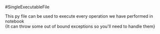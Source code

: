 #SingleExecutableFile

This py file can be used to execute every operation we have performed in notebook<br>
{It can throw some out of bound exceptions so you'll need to handle them}
